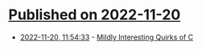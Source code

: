 # [Published on 2022-11-20](index.md)

* [2022-11-20, 11:54:33](https://news.ycombinator.com/item?id=33680239) - [Mildly Interesting Quirks of C](https://gist.github.com/fay59/5ccbe684e6e56a7df8815c3486568f01)
